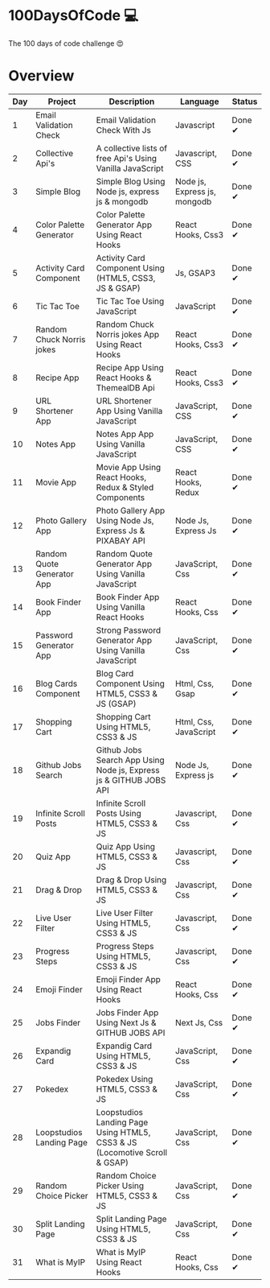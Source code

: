 # 100DaysOfCode 💻

The 100 days of code challenge 😍

# Overview

| Day | Project                    | Description                                                                | Language                     | Status |
| --- | -------------------------- | -------------------------------------------------------------------------- | ---------------------------- | ------ |
| 1   | Email Validation Check     | Email Validation Check With Js                                             | Javascript                   | Done ✔ |
| 2   | Collective Api's           | A collective lists of free Api's Using Vanilla JavaScript                  | Javascript, CSS              | Done ✔ |
| 3   | Simple Blog                | Simple Blog Using Node js, express js & mongodb                            | Node js, Express js, mongodb | Done ✔ |
| 4   | Color Palette Generator    | Color Palette Generator App Using React Hooks                              | React Hooks, Css3            | Done ✔ |
| 5   | Activity Card Component    | Activity Card Component Using (HTML5, CSS3, JS & GSAP)                     | Js, GSAP3                    | Done ✔ |
| 6   | Tic Tac Toe                | Tic Tac Toe Using JavaScript                                               | JavaScript                   | Done ✔ |
| 7   | Random Chuck Norris jokes  | Random Chuck Norris jokes App Using React Hooks                            | React Hooks, Css3            | Done ✔ |
| 8   | Recipe App                 | Recipe App Using React Hooks & ThemealDB Api                               | React Hooks, Css3            | Done ✔ |
| 9   | URL Shortener App          | URL Shortener App Using Vanilla JavaScript                                 | JavaScript, CSS              | Done ✔ |
| 10  | Notes App                  | Notes App App Using Vanilla JavaScript                                     | JavaScript, CSS              | Done ✔ |
| 11  | Movie App                  | Movie App Using React Hooks, Redux & Styled Components                     | React Hooks, Redux           | Done ✔ |
| 12  | Photo Gallery App          | Photo Gallery App Using Node Js, Express Js & PIXABAY API                  | Node Js, Express Js          | Done ✔ |
| 13  | Random Quote Generator App | Random Quote Generator App Using Vanilla JavaScript                        | JavaScript, Css              | Done ✔ |
| 14  | Book Finder App            | Book Finder App Using Vanilla React Hooks                                  | React Hooks, Css             | Done ✔ |
| 15  | Password Generator App     | Strong Password Generator App Using Vanilla JavaScript                     | JavaScript, Css              | Done ✔ |
| 16  | Blog Cards Component       | Blog Card Component Using HTML5, CSS3 & JS (GSAP)                          | Html, Css, Gsap              | Done ✔ |
| 17  | Shopping Cart              | Shopping Cart Using HTML5, CSS3 & JS                                       | Html, Css, JavaScript        | Done ✔ |
| 18  | Github Jobs Search         | Github Jobs Search App Using Node js, Express js & GITHUB JOBS API         | Node Js, Express js          | Done ✔ |
| 19  | Infinite Scroll Posts      | Infinite Scroll Posts Using HTML5, CSS3 & JS                               | Javascript, Css              | Done ✔ |
| 20  | Quiz App                   | Quiz App Using HTML5, CSS3 & JS                                            | Javascript, Css              | Done ✔ |
| 21  | Drag & Drop                | Drag & Drop Using HTML5, CSS3 & JS                                         | Javascript, Css              | Done ✔ |
| 22  | Live User Filter           | Live User Filter Using HTML5, CSS3 & JS                                    | Javascript, Css              | Done ✔ |
| 23  | Progress Steps             | Progress Steps Using HTML5, CSS3 & JS                                      | Javascript, Css              | Done ✔ |
| 24  | Emoji Finder               | Emoji Finder App Using React Hooks                                         | React Hooks, Css             | Done ✔ |
| 25  | Jobs Finder                | Jobs Finder App Using Next Js & GITHUB JOBS API                            | Next Js, Css                 | Done ✔ |
| 26  | Expandig Card              | Expandig Card Using HTML5, CSS3 & JS                                       | JavaScript, Css              | Done ✔ |
| 27  | Pokedex                    | Pokedex Using HTML5, CSS3 & JS                                             | JavaScript, Css              | Done ✔ |
| 28  | Loopstudios Landing Page   | Loopstudios Landing Page Using HTML5, CSS3 & JS (Locomotive Scroll & GSAP) | JavaScript, Css              | Done ✔ |
| 29  | Random Choice Picker       | Random Choice Picker Using HTML5, CSS3 & JS                                | JavaScript, Css              | Done ✔ |
| 30  | Split Landing Page         | Split Landing Page Using HTML5, CSS3 & JS                                  | JavaScript, Css              | Done ✔ |
| 31  | What is MyIP        | What is MyIP Using React Hooks                                  | React Hooks, Css              | Done ✔ |
